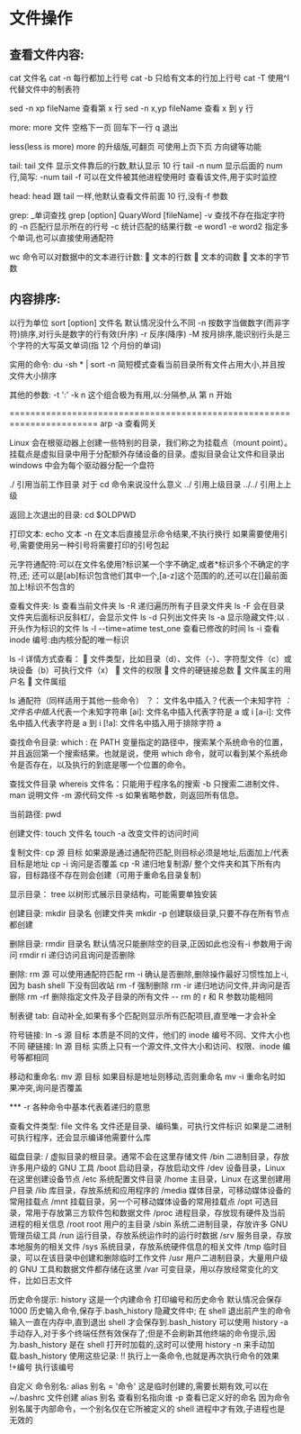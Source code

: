# 文件操作

## 查看文件内容:

cat 文件名
cat -n 每行都加上行号
cat -b 只给有文本的行加上行号
cat -T 使用^I 代替文件中的制表符

sed -n xp fileName 查看第 x 行
sed -n x,yp fileName 查看 x 到 y 行

more:
more 文件
空格下一页 回车下一行 q 退出

less(less is more) more 的升级版,可翻页
可使用上页下页 方向键等功能

tail:
tail 文件 显示文件靠后的行数,默认显示 10 行
tail -n num 显示后面的 num 行,简写: -num
tail -f 可以在文件被其他进程使用时 查看该文件,用于实时监控

head:
head 跟 tail 一样,他默认查看文件前面 10 行,没有-f 参数

grep: \_单词查找
grep [option] QuaryWord [fileName]
-v 查找不存在指定字符的
-n 匹配行显示所在的行号
-c 统计匹配的结果行数
-e word1 -e word2 指定多个单词,也可以直接使用通配符

wc 命令可以对数据中的文本进行计数:
 文本的行数  文本的词数  文本的字节数

## 内容排序:

以行为单位
sort [option] 文件名 默认情况没什么不同
-n 按数字当做数字(而非字符)排序,对行头是数字的行有效(升序)
-r 反序(降序)
-M 按月排序,能识别行头是三个字符的大写英文单词(指 12 个月份的单词)

实用的命令:
du -sh \* | sort -n 简短模式查看当前目录所有文件占用大小,并且按文件大小排序

其他的参数:
-t ':' -k n 这个组合极为有用,以:分隔参,从 第 n 开始

=======================================================================
arp -a 查看网关

Linux 会在根驱动器上创建一些特别的目录，我们称之为挂载点（mount point）。挂载点是虚拟目录中用于分配额外存储设备的目录。虚拟目录会让文件和目录出
windows 中会为每个驱动器分配一个盘符

./ 引用当前工作目录 对于 cd 命令来说没什么意义
../ 引用上级目录
../../ 引用上上级

返回上次退出的目录:
cd $OLDPWD

打印文本:
echo 文本
-n 在文本后直接显示命令结果,不执行换行
如果需要使用引号,需要使用另一种引号将需要打印的引号包起

元字符通配符:可以在文件名使用?标识某一个字不确定,或者\*标识多个不确定的字符,还; 还可以是[ab]标识包含他们其中一个,[a-z]这个范围的的,还可以在[]最前面加上!标识不包含的

查看文件夹:
ls 查看当前文件夹
ls -R 递归遍历所有子目录文件夹
ls -F 会在目录文件夹后面标识反斜杠/，会显示文件
ls -d 只列出文件夹
ls -a 显示隐藏文件;以 . 开头作为标识的文件
ls -l --time=atime test_one 查看已修改的时间
ls -i 查看 inode 编号:由内核分配的唯一标识

ls -l 详情方式查看：
 文件类型，比如目录（d）、文件（-）、字符型文件（c）或块设备（b）可执行文件（x）
 文件的权限
 文件的硬链接总数
 文件属主的用户名
 文件属组

ls 通配符（同样适用于其他一些命令）
？： 文件名中插入？代表一个未知字符
*： 文件名中插入*代表一个未知字符串
[ai]: 文件名中插入代表字符是 a 或 i
[a-i]: 文件名中插入代表字符是 a 到 i
[!a]: 文件名中插入用于排除字符 a

查找命令目录:
which :
在 PATH 变量指定的路径中，搜索某个系统命令的位置，并且返回第一个搜索结果。也就是说，使用 which 命令，就可以看到某个系统命令是否存在，以及执行的到底是哪一个位置的命令。

查找文件目录
whereis 文件名：只能用于程序名的搜索
-b 只搜索二进制文件、man 说明文件
-m 源代码文件
-s 如果省略参数，则返回所有信息。

当前路径: pwd

创建文件:
touch 文件名
touch -a 改变文件的访问时间

复制文件:
cp 源 目标
如果源是通过通配符匹配,则目标必须是地址,后面加上/代表目标是地址
cp -i 询问是否覆盖
cp -R 递归地复制源/ 整个文件夹和其下所有内容，目标路径不存在则会创建（可用于重命名目录复制）

显示目录：
tree 以树形式展示目录结构，可能需要单独安装

创建目录:
mkdir 目录名 创建文件夹
mkdir -p 创建联级目录,只要不存在所有节点都创建

删除目录:
rmdir 目录名 默认情况只能删除空的目录,正因如此也没有-i 参数用于询问
rmdir ri 递归访问且询问是否删除

删除:
rm 源 可以使用通配符匹配
rm -i 确认是否删除,删除操作最好习惯性加上-i,因为 bash shell 下没有回收站
rm -f 强制删除
rm -ir 递归地访问文件,并询问是否删除
rm -rf 删除指定文件及子目录的所有文件
-- rm 的 r 和 R 参数功能相同

制表键 tab:
自动补全,如果有多个匹配则显示所有匹配项目,直至唯一才会补全

符号链接:
ln -s 源 目标 本质是不同的文件，他们的 inode 编号不同、文件大小也不同
硬链接:
ln 源 目标 实质上只有一个源文件,文件大小和访问、权限、inode 编号等都相同

移动和重命名:
mv 源 目标 如果目标是地址则移动,否则重命名
mv -i 重命名时如果冲突,询问是否覆盖

\*\*\* -r 各种命令中基本代表着递归的意思

查看文件类型:
file 文件名
文件还是目录、编码集，可执行文件标识
如果是二进制可执行程序，还会显示编译他需要什么库

磁盘目录:
/ 虚拟目录的根目录。通常不会在这里存储文件
/bin 二进制目录，存放许多用户级的 GNU 工具
/boot 启动目录，存放启动文件
/dev 设备目录，Linux 在这里创建设备节点
/etc 系统配置文件目录
/home 主目录，Linux 在这里创建用户目录
/lib 库目录，存放系统和应用程序的
/media 媒体目录，可移动媒体设备的常用挂载点
/mnt 挂载目录，另一个可移动媒体设备的常用挂载点
/opt 可选目录，常用于存放第三方软件包和数据文件
/proc 进程目录，存放现有硬件及当前进程的相关信息
/root root 用户的主目录
/sbin 系统二进制目录，存放许多 GNU 管理员级工具
/run 运行目录，存放系统运作时的运行时数据
/srv 服务目录，存放本地服务的相关文件
/sys 系统目录，存放系统硬件信息的相关文件
/tmp 临时目录，可以在该目录中创建和删除临时工作文件
/usr 用户二进制目录，大量用户级的 GNU 工具和数据文件都存储在这里
/var 可变目录，用以存放经常变化的文件，比如日志文件

历史命令提示:
history 这是一个内建命令
打印编号和历史命令
默认情况会保存 1000 历史输入命令,保存于.bash_history 隐藏文件中;
在 shell 退出前产生的命令输入一直在内存中,直到退出 shell 才会保存到.bash_history
可以使用 history -a 手动存入,对于多个终端任然有效保存了;但是不会刷新其他终端的命令提示,因为.bash_history 是在 shell 打开时加载的,这时可以使用 history -n 来手动加载.bash_history
使用这些记录:
!! 执行上一条命令,也就是再次执行命令的效果
!+编号 执行该编号

自定义 命令别名:
alias 别名 = '命令' 这是临时创建的,需要长期有效,可以在~/.bashrc 文件创建
alias 别名 查看别名指向谁
-p 查看已定义好的命名
因为命令别名属于内部命令，一个别名仅在它所被定义的 shell 进程中才有效,子进程也是无效的
